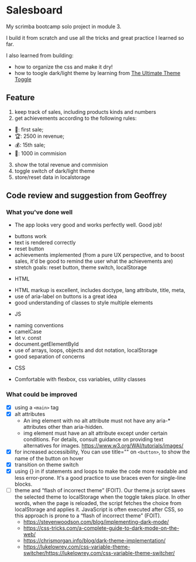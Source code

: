 # Salesboard

My scrimba bootcamp solo project in module 3. 

I build it from scratch and use all the tricks and great practice I learned so far.

I also learned from building:
- how to organize the css and make it dry!
- how to toogle dark/light theme by learning from [The Ultimate Theme Toggle](https://dev.to/whitep4nth3r/the-best-lightdark-mode-theme-toggle-in-javascript-368f)

## Feature

1. keep track of sales, including products kinds and numbers
2. get achievements according to the following rules: 
- 🔔: first sale; 
- 🏆: 2500 in revenue; 
- 💰: 15th sale; 
- 🤑: 1000 in commision
3. show the total revenue and commision 
4. toggle switch of dark/light theme
5. store/reset data in localstorage

## Code review and suggestion from Geoffrey
### What you've done well
- The app looks very good and works perfectly well. Good job!
 * buttons work
 * text is rendered correctly
 * reset button
 * achievements implemented (from a pure UX perspective, and to boost sales, it'd be good to remind the user what the achievements are)
 * stretch goals: reset button, theme switch, localStorage
 
- HTML
 * HTML markup is excellent, includes doctype, lang attribute, title, meta, 
 * use of aria-label on buttons is a great idea
 * good understanding of classes to style multiple elements

- JS
 * naming conventions
 * camelCase
 * let v. const
 * document.getElementById
 * use of arrays, loops, objects and dot notation, localStorage
 * good separation of concerns

- CSS
 * Comfortable with flexbox, css variables, utility classes

### What could be improved
- [x] using a `<main>` tag
- [x] alt attributes 
    * An img element with no alt attribute must not have any aria-* attributes other than aria-hidden.
    * img element must have an alt attribute except under certain conditions. For details, consult guidance on providing text alternatives for images. https://www.w3.org/WAI/tutorials/images/
- [x] for increased accessibility, You can use title="" on `<button>`, to show the name of the button on hover
- [x] transition on theme switch
- [x] using {} in if statements and loops to make the code more readable and less error-prone. It's a good practice to use braces even for single-line blocks.
- [ ] theme and “flash of incorrect theme” (FOIT).
Our theme.js script saves the selected theme to localStorage when the toggle takes place. In other words, when the page is reloaded, the script fetches the choice from localStorage and applies it. JavaScript is often executed after CSS, so this approach is prone to a “flash of incorrect theme” (FOIT).
    * https://stevenwoodson.com/blog/implementing-dark-mode/
    * https://css-tricks.com/a-complete-guide-to-dark-mode-on-the-web/
    * https://chrismorgan.info/blog/dark-theme-implementation/
    * https://lukelowrey.com/css-variable-theme-switcher/https://lukelowrey.com/css-variable-theme-switcher/